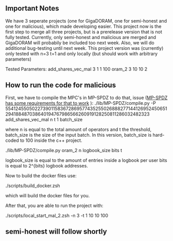 ## Important Notes
We have 3 seperate projects (one for GigaDORAM, one for semi-honest and one for malicious), which made developing easier. This project now is the first step to merge all three projects, but is a prerelease version that is not fully tested. Currently, only semi-honest and malicious are merged and GigaDORAM will probabily be included too next week. Also, we will do additional bug-testing until next week.
This project version was (currently) only tested with n=3 t=1 and only locally (but should work with arbitrary parameters)

Tested Parameters:
add_shares_vec_mal 3 1 1 100
oram_2 3 10 10 2


## How to run the code for malicious

First, we have to compile the MPC's in MP-SPDZ to do that, issue ([MP-SPDZ has some requirements for that to work](https://mp-spdz.readthedocs.io/en/latest/readme.html) ):
./lib/MP-SPDZ/compile.py -P 5541245505022739011583672869577435255026888277144126952450651294188487038640194767986566260919128250811286032482323 add_shares_vec_mal n t 1 batch_size

where n is equal to the total amount of operators and t the threshold, batch_size is the size of the input batch. In this version, batch_size is hard-coded to 100 inside the c++ project.

./lib/MP-SPDZ/compile.py oram_2 n logbook_size bits t

logbook_size is equal to the amount of entries inside a logbook per user
bits is equal to 2^{bits} logbook addresses.

Now to build the docker files use:

./scripts/build_docker.zsh

which will build the docker files for you.

After that, you are able to run the project with:


 ./scripts/local_start_mal_2.zsh -n 3 -t 1 10 10 100


## semi-honest will follow shortly